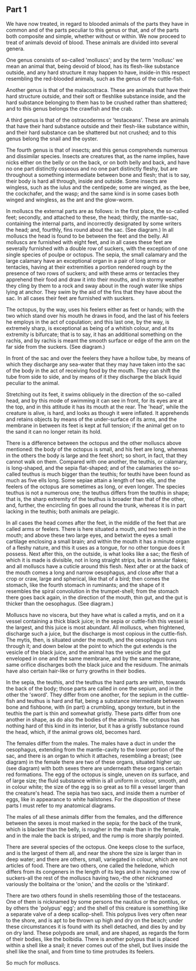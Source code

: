 ## Part 1

We have now treated, in regard to blooded animals of the parts they have in common and of the parts peculiar to this genus or that, and of the parts both composite and simple, whether without or within.
We now proceed to treat of animals devoid of blood.
These animals are divided into several genera.

One genus consists of so-called 'molluscs'; and by the term 'mollusc' we mean an animal that, being devoid of blood, has its flesh-like substance outside, and any hard structure it may happen to have, inside-in this respect resembling the red-blooded animals, such as the genus of the cuttle-fish.

Another genus is that of the malacostraca.
These are animals that have their hard structure outside, and their soft or fleshlike substance inside, and the hard substance belonging to them has to be crushed rather than shattered; and to this genus belongs the crawfish and the crab.

A third genus is that of the ostracoderms or 'testaceans'.
These are animals that have their hard substance outside and their flesh-like substance within, and their hard substance can be shattered but not crushed; and to this genus belong the snail and the oyster.

The fourth genus is that of insects; and this genus comprehends numerous and dissimilar species.
Insects are creatures that, as the name implies, have nicks either on the belly or on the back, or on both belly and back, and have no one part distinctly osseous and no one part distinctly fleshy, but are throughout a something intermediate between bone and flesh; that is to say, their body is hard all through, inside and outside.
Some insects are wingless, such as the iulus and the centipede; some are winged, as the bee, the cockchafer, and the wasp; and the same kind is in some cases both winged and wingless, as the ant and the glow-worm.

In molluscs the external parts are as follows: in the first place, the so-called feet; secondly, and attached to these, the head; thirdly, the mantle-sac, containing the internal parts, and incorrectly designated by some writers the head; and, fourthly, fins round about the sac.
(See diagram.)
In all molluscs the head is found to be between the feet and the belly.
All molluscs are furnished with eight feet, and in all cases these feet are severally furnished with a double row of suckers, with the exception of one single species of poulpe or octopus.
The sepia, the small calamary and the large calamary have an exceptional organ in a pair of long arms or tentacles, having at their extremities a portion rendered rough by the presence of two rows of suckers; and with these arms or tentacles they apprehend their food and draw it into their mouths, and in stormy weather they cling by them to a rock and sway about in the rough water like ships lying at anchor.
They swim by the aid of the fins that they have about the sac.
In all cases their feet are furnished with suckers.

The octopus, by the way, uses his feelers either as feet or hands; with the two which stand over his mouth he draws in food, and the last of his feelers he employs in the act of copulation; and this last one, by the way, is extremely sharp, is exceptional as being of a whitish colour, and at its extremity is bifurcate; that is to say, it has an additional something on the rachis, and by rachis is meant the smooth surface or edge of the arm on the far side from the suckers.
(See diagram.)

In front of the sac and over the feelers they have a hollow tube, by means of which they discharge any sea-water that they may have taken into the sac of the body in the act of receiving food by the mouth.
They can shift the tube from side to side, and by means of it they discharge the black liquid peculiar to the animal.

Stretching out its feet, it swims obliquely in the direction of the so-called head, and by this mode of swimming it can see in front, for its eyes are at the top, and in this attitude it has its mouth at the rear.
The 'head', while the creature is alive, is hard, and looks as though it were inflated.
It apprehends and retains objects by means of the under-surface of its arms, and the membrane in between its feet is kept at full tension; if the animal get on to the sand it can no longer retain its hold.

There is a difference between the octopus and the other molluscs above mentioned: the body of the octopus is small, and his feet are long, whereas in the others the body is large and the feet short; so short, in fact, that they cannot walk on them.
Compared with one another, the teuthis, or calamary, is long-shaped, and the sepia flat-shaped; and of the calamaries the so-called teuthus is much bigger than the teuthis; for teuthi have been found as much as five ells long.
Some sepiae attain a length of two ells, and the feelers of the octopus are sometimes as long, or even longer.
The species teuthus is not a numerous one; the teuthus differs from the teuthis in shape; that is, the sharp extremity of the teuthus is broader than that of the other, and, further, the encircling fin goes all round the trunk, whereas it is in part lacking in the teuthis; both animals are pelagic.

In all cases the head comes after the feet, in the middle of the feet that are called arms or feelers.
There is here situated a mouth, and two teeth in the mouth; and above these two large eyes, and betwixt the eyes a small cartilage enclosing a small brain; and within the mouth it has a minute organ of a fleshy nature, and this it uses as a tongue, for no other tongue does it possess.
Next after this, on the outside, is what looks like a sac; the flesh of which it is made is divisible, not in long straight strips, but in annular flakes; and all molluscs have a cuticle around this flesh.
Next after or at the back of the mouth comes a long and narrow oesophagus, and close after that a crop or craw, large and spherical, like that of a bird; then comes the stomach, like the fourth stomach in ruminants; and the shape of it resembles the spiral convolution in the trumpet-shell; from the stomach there goes back again, in the direction of the mouth, thin gut, and the gut is thicker than the oesophagus.
(See diagram.)

Molluscs have no viscera, but they have what is called a mytis, and on it a vessel containing a thick black juice; in the sepia or cuttle-fish this vessel is the largest, and this juice is most abundant.
All molluscs, when frightened, discharge such a juice, but the discharge is most copious in the cuttle-fish.
The mytis, then, is situated under the mouth, and the oesophagus runs through it; and down below at the point to which the gut extends is the vesicle of the black juice, and the animal has the vesicle and the gut enveloped in one and the same membrane, and by the same membrane, same orifice discharges both the black juice and the residuum.
The animals have also certain hair-like or furry growths in their bodies.

In the sepia, the teuthis, and the teuthus the hard parts are within, towards the back of the body; those parts are called in one the sepium, and in the other the 'sword'.
They differ from one another, for the sepium in the cuttle-fish and teuthus is hard and flat, being a substance intermediate between bone and fishbone, with (in part) a crumbling, spongy texture, but in the teuthis the part is thin and somewhat gristly.
These parts differ from one another in shape, as do also the bodies of the animals.
The octopus has nothing hard of this kind in its interior, but it has a gristly substance round the head, which, if the animal grows old, becomes hard.

The females differ from the males.
The males have a duct in under the oesophagus, extending from the mantle-cavity to the lower portion of the sac, and there is an organ to which it attaches, resembling a breast; (see diagram) in the female there are two of these organs, situated higher up; (see diagram) with both sexes there are underneath these organs certain red formations.
The egg of the octopus is single, uneven on its surface, and of large size; the fluid substance within is all uniform in colour, smooth, and in colour white; the size of the egg is so great as to fill a vessel larger than the creature's head.
The sepia has two sacs, and inside them a number of eggs, like in appearance to white hailstones.
For the disposition of these parts I must refer to my anatomical diagrams.

The males of all these animals differ from the females, and the difference between the sexes is most marked in the sepia; for the back of the trunk, which is blacker than the belly, is rougher in the male than in the female, and in the male the back is striped, and the rump is more sharply pointed.

There are several species of the octopus.
One keeps close to the surface, and is the largest of them all, and near the shore the size is larger than in deep water; and there are others, small, variegated in colour, which are not articles of food.
There are two others, one called the heledone, which differs from its congeners in the length of its legs and in having one row of suckers-all the rest of the molluscs having two,-the other nicknamed variously the bolitaina or the 'onion,' and the ozolis or the 'stinkard'.

There are two others found in shells resembling those of the testaceans.
One of them is nicknamed by some persons the nautilus or the pontilus, or by others the 'polypus' egg'; and the shell of this creature is something like a separate valve of a deep scallop-shell.
This polypus lives very often near to the shore, and is apt to be thrown up high and dry on the beach; under these circumstances it is found with its shell detached, and dies by and by on dry land.
These polypods are small, and are shaped, as regards the form of their bodies, like the bolbidia.
There is another polypus that is placed within a shell like a snail; it never comes out of the shell, but lives inside the shell like the snail, and from time to time protrudes its feelers.

So much for molluscs.

